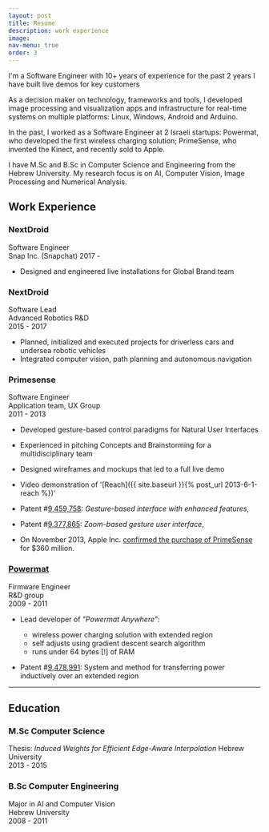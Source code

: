 ```yaml
---
layout: post
title: Resume
description: work experience
image: 
nav-menu: true
order: 3
---
```



I'm a Software Engineer with 10+ years of experience 
for the past 2 years I have built live demos for key customers

As a decision maker on technology, frameworks and tools, I developed image processing and visualization
apps and infrastructure for real-time systems on multiple platforms: Linux, Windows, Android and Arduino.

In the past, I worked as a Software Engineer at 2 Israeli startups:
Powermat, who developed the first wireless charging solution;
PrimeSense, who invented the Kinect, and recently sold to Apple.

I have M.Sc and B.Sc in Computer Science and Engineering from the Hebrew University.
My research focus is on AI, Computer Vision, Image Processing and Numerical Analysis.


## Work Experience

### NextDroid

Software Engineer  
Snap Inc. (Snapchat)
2017 - 

* Designed and engineered live installations for Global Brand team



### NextDroid

Software Lead  
Advanced Robotics R&D  
2015 - 2017

* Planned, initialized and executed projects for driverless cars and undersea robotic vehicles
* Integrated computer vision, path planning and autonomous navigation


### Primesense
<!--
![cv/primesense.jpg](cv/primesense.jpg)
-->

Software Engineer  
Application team, UX Group  
2011 - 2013

* Developed gesture-based control paradigms for Natural User Interfaces
* Experienced in pitching Concepts and Brainstorming for a multidisciplinary team
* Designed wireframes and mockups that led to a full live demo

* Video demonstration of '[Reach]({{ site.baseurl }}{% post_url 2013-6-1-reach %})'
* Patent #[9,459,758](http://patft.uspto.gov/netacgi/nph-Parser?Sect1=PTO2&Sect2=HITOFF&p=1&u=%2Fnetahtml%2FPTO%2Fsearch-bool.html&r=1&f=G&l=50&co1=AND&d=PTXT&s1=weissenstern&OS=weissenstern&RS=weissenstern
): _Gesture-based interface with enhanced features_, 
* Patent #[9,377,865](http://patft.uspto.gov/netacgi/nph-Parser?Sect1=PTO2&Sect2=HITOFF&p=1&u=%2Fnetahtml%2FPTO%2Fsearch-bool.html&r=2&f=G&l=50&co1=AND&d=PTXT&s1=weissenstern&OS=weissenstern&RS=weissenstern): _Zoom-based gesture user interface_, 
* On November 2013, Apple Inc. [confirmed the purchase of PrimeSense](http://www.globes.co.il/en/article-1000896203) for $360 million.


### [Powermat](http://powermat.com)

<!--
![](cv/powermat_logo_sh.jpg)
-->

Firmware Engineer  
R&D group  
2009 - 2011

* Lead developer of _"Powermat Anywhere"_:  
  - wireless power charging solution with extended region   
  - self adjusts using gradient descent search algorithm  
  - runs under 64 bytes [!] of RAM  

* Patent #[9,478,991](http://patft.uspto.gov/netacgi/nph-Parser?Sect1=PTO2&Sect2=HITOFF&p=1&u=%2Fnetahtml%2FPTO%2Fsearch-bool.html&r=1&f=G&l=50&co1=AND&d=PTXT&s1=9478991&OS=9478991&RS=9478991): System and method for transferring power inductively over an extended region 



<!-- ### [Yellow Submarine](http://yellowsubmarine.org.il/) -->
<!--
![](cv/yellowsublogo.png)
-->

<!-- 
Translator (Hebrew - English)  
Freelance  
2007 - 2009


* Translated the monthly programme of a famous music club in Jerusalem 

### IDF

Field experiment team  
2006 - 2008

* R&D vehicle experiment team
* Qualified Welder (Shielded arc and Gas) 

-->

---

## Education

### M.Sc Computer Science
Thesis: _Induced Weights for Efficient Edge-Aware Interpolation_
Hebrew University  
2013 - 2015

### B.Sc Computer Engineering

Major in AI and Computer Vision  
Hebrew University  
2008 - 2011
